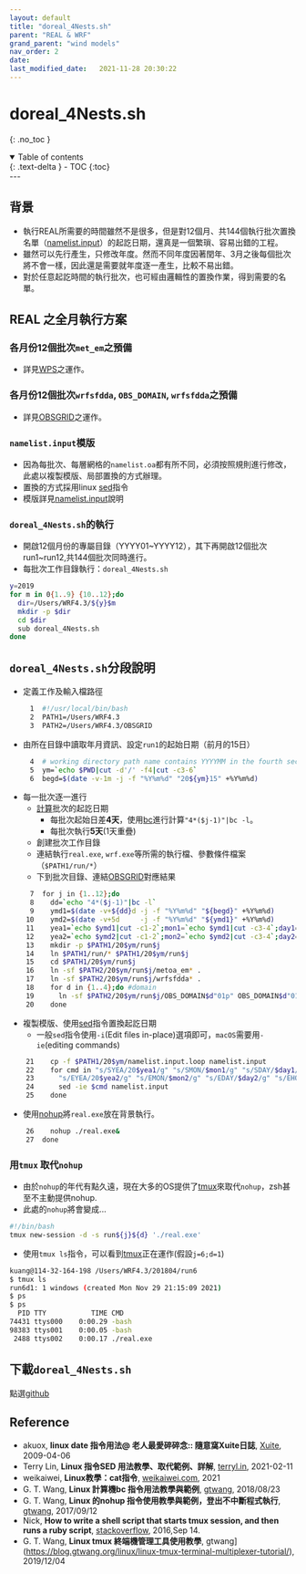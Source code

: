 ```yaml
---
layout: default
title: "doreal_4Nests.sh"
parent: "REAL & WRF"
grand_parent: "wind models"
nav_order: 2
date:               
last_modified_date:   2021-11-28 20:30:22
---
```


# doreal_4Nests.sh

{: .no_toc }

<details open markdown="block">
  <summary>
    Table of contents
  </summary>
  {: .text-delta }
- TOC
{:toc}
</details>
---

## 背景
- 執行REAL所需要的時間雖然不是很多，但是對12個月、共144個執行批次置換名單（[namelist.input]()）的起訖日期，還真是一個繁瑣、容易出錯的工程。
- 雖然可以先行產生，只修改年度。然而不同年度因著閏年、3月之後每個批次將不會一樣，因此還是需要就年度逐一產生，比較不易出錯。
- 對於任意起訖時間的執行批次，也可經由邏輯性的置換作業，得到需要的名單。

## REAL 之全月執行方案

### 各月份12個批次`met_em`之預備
- 詳見[WPS](https://sinotec2.github.io/jtd/docs/wind_models/WPS/)之運作。

### 各月份12個批次`wrfsfdda`, `OBS_DOMAIN`, `wrfsfdda`之預備
- 詳見[OBSGRID](https://sinotec2.github.io/jtd/docs/wind_models/OBSGRID/)之運作。

### `namelist.input`模版
- 因為每批次、每層網格的`namelist.oa`都有所不同，必須按照規則進行修改，此處以複製模版、局部置換的方式辦理。
- 置換的方式採用linux [sed](https://terryl.in/zh/linux-sed-command/)指令
- 模版詳見[namelist.input](https://sinotec2.github.io/jtd/docs/wind_models/REAL/namelist.input/)說明

### `doreal_4Nests.sh`的執行
- 開啟12個月份的專屬目錄（YYYY01~YYYY12），其下再開啟12個批次run1~run12,共144個批次同時進行。
- 每批次工作目錄執行：`doreal_4Nests.sh` 

```bash
y=2019
for m in 0{1..9} {10..12};do
  dir=/Users/WRF4.3/${y}$m
  mkdir -p $dir
  cd $dir
  sub doreal_4Nests.sh
done
```

## `doreal_4Nests.sh`分段說明
- 定義工作及輸入檔路徑
```bash
     1	#!/usr/local/bin/bash
     2	PATH1=/Users/WRF4.3
     3	PATH2=/Users/WRF4.3/OBSGRID
```
- 由所在目錄中讀取年月資訊、設定`run1`的起始日期（前月的15日）
```bash
     4	# working directory path name contains YYYYMM in the fourth section
     5	ym=`echo $PWD|cut -d'/' -f4|cut -c3-6`
     6	begd=$(date -v-1m -j -f "%Y%m%d" "20${ym}15" +%Y%m%d)
```
- 每一批次逐一進行
  - [計算](https://blog.xuite.net/akuox/linux/23200246-linux+date+%E6%8C%87%E4%BB%A4+%E7%94%A8%E6%B3%95)批次的起訖日期
    - 每批次起始日差**4天**，使用[bc](https://blog.gtwang.org/linux/linux-bc-command-tutorial-examples/)進行計算`"4*($j-1)"|bc -l`。
    - 每批次執行**5天**(1天重疊)
  - 創建批次工作目錄
  - 連結執行`real.exe`, `wrf.exe`等所需的執行檔、參數條件檔案（`$PATH1/run/*`）
  - 下到批次目錄、連結[OBSGRID](https://sinotec2.github.io/jtd/docs/wind_models/OBSGRID/)對應結果
```bash
     7	for j in {1..12};do
     8	  dd=`echo "4*($j-1)"|bc -l`
     9	  ymd1=$(date -v+${dd}d -j -f "%Y%m%d" "${begd}" +%Y%m%d)
    10	  ymd2=$(date -v+5d     -j -f "%Y%m%d" "${ymd1}" +%Y%m%d)
    11	  yea1=`echo $ymd1|cut -c1-2`;mon1=`echo $ymd1|cut -c3-4`;day1=`echo $ymd1|cut -c5-6`
    12	  yea2=`echo $ymd2|cut -c1-2`;mon2=`echo $ymd2|cut -c3-4`;day2=`echo $ymd2|cut -c5-6`
    13	  mkdir -p $PATH1/20$ym/run$j
    14	  ln $PATH1/run/* $PATH1/20$ym/run$j
    15	  cd $PATH1/20$ym/run$j
    16	  ln -sf $PATH2/20$ym/run$j/metoa_em* .
    17	  ln -sf $PATH2/20$ym/run$j/wrfsfdda* .
    18	  for d in {1..4};do #domain
    19	    ln -sf $PATH2/20$ym/run$j/OBS_DOMAIN$d"01p" OBS_DOMAIN$d"01"
    20	  done
```
- 複製模版、使用[sed](https://terryl.in/zh/linux-sed-command/)指令置換起訖日期
  - 一般`sed`指令使用`-i`(Edit files in-place)選項即可，`macOS`需要用`-ie`(editing commands)
```bash
    21	  cp -f $PATH1/20$ym/namelist.input.loop namelist.input
    22	  for cmd in "s/SYEA/20$yea1/g" "s/SMON/$mon1/g" "s/SDAY/$day1/g" "s/SHOU/00/g"\
    23	    "s/EYEA/20$yea2/g" "s/EMON/$mon2/g" "s/EDAY/$day2/g" "s/EHOU/00/g";do
    24	    sed -ie $cmd namelist.input
    25	  done
```
- 使用[nohup](https://blog.gtwang.org/linux/linux-nohup-command-tutorial/)將`real.exe`放在背景執行。
  
```bash
    26	  nohup ./real.exe&
    27	done
```

### 用`tmux` 取代`nohup`
- 由於`nohup`的年代有點久遠，現在大多的OS提供了[tmux](https://stackoverflow.com/questions/31902929/how-to-write-a-shell-script-that-starts-tmux-session-and-then-runs-a-ruby-scrip)來取代`nohup`，zsh甚至不主動提供nohup.
- 此處的`nohup`將會變成...
```bash
#!/bin/bash
tmux new-session -d -s run${j}${d} './real.exe'
```
- 使用`tmux ls`指令，可以看到[tmux](https://blog.gtwang.org/linux/linux-tmux-terminal-multiplexer-tutorial/)正在運作(假設`j=6;d=1`)
```bash
kuang@114-32-164-198 /Users/WRF4.3/201804/run6
$ tmux ls
run6d1: 1 windows (created Mon Nov 29 21:15:09 2021)
$ ps
$ ps
  PID TTY           TIME CMD
74431 ttys000    0:00.29 -bash
98383 ttys001    0:00.05 -bash
 2488 ttys002    0:00.17 ./real.exe

```

## 下載`doreal_4Nests.sh`
點選[github](https://raw.githubusercontent.com/sinotec2/jtd/main/docs/wind_models/REAL/doreal_4Nests.sh_txt)

## Reference
- akuox, **linux date 指令用法@ 老人最愛碎碎念:: 隨意窩Xuite日誌**, [Xuite](https://blog.xuite.net/akuox/linux/23200246-linux+date+%E6%8C%87%E4%BB%A4+%E7%94%A8%E6%B3%95), 2009-04-06
- Terry Lin, **Linux 指令SED 用法教學、取代範例、詳解**, [terryl.in](https://terryl.in/zh/linux-sed-command/),	2021-02-11 
- weikaiwei, **Linux教學：cat指令**, [weikaiwei.com](https://weikaiwei.com/linux/cat-command/), 2021
- G. T. Wang, **Linux 計算機bc 指令用法教學與範例**, [gtwang](https://blog.gtwang.org/linux/linux-bc-command-tutorial-examples/), 2018/08/23
- G. T. Wang, **Linux 的nohup 指令使用教學與範例，登出不中斷程式執行**, [gtwang](https://blog.gtwang.org/linux/linux-nohup-command-tutorial/), 2017/09/12
- Nick, **How to write a shell script that starts tmux session, and then runs a ruby script**, [stackoverflow](https://stackoverflow.com/questions/31902929/how-to-write-a-shell-script-that-starts-tmux-session-and-then-runs-a-ruby-scrip), 2016,Sep 14.
- G. T. Wang, **Linux tmux 終端機管理工具使用教學**, gtwang](https://blog.gtwang.org/linux/linux-tmux-terminal-multiplexer-tutorial/), 2019/12/04